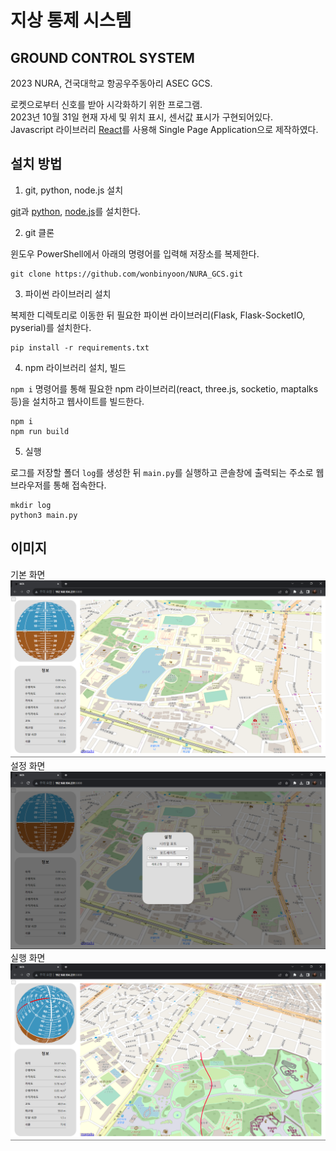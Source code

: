 # 지상 통제 시스템

## GROUND CONTROL SYSTEM

2023 NURA, 건국대학교 항공우주동아리 ASEC GCS.

로켓으로부터 신호를 받아 시각화하기 위한 프로그램.\
2023년 10월 31일 현재 자세 및 위치 표시, 센서값 표시가 구현되어있다.\
Javascript 라이브러리 [React](https://react.dev)를 사용해 Single Page Application으로 제작하였다.

## 설치 방법

1. git, python, node.js 설치

[git](https://git-scm.com/)과 [python](https://www.python.org/), [node.js](https://nodejs.org/en)를 설치한다.

2. git 클론

윈도우 PowerShell에서 아래의 명령어를 입력해 저장소를 복제한다.

```
git clone https://github.com/wonbinyoon/NURA_GCS.git
```

3. 파이썬 라이브러리 설치

복제한 디렉토리로 이동한 뒤 필요한 파이썬 라이브러리(Flask, Flask-SocketIO, pyserial)를 설치한다.

```
pip install -r requirements.txt
```

4. npm 라이브러리 설치, 빌드

`npm i` 명령어를 통해 필요한 npm 라이브러리(react, three.js, socketio, maptalks 등)을 설치하고 웹사이트를 빌드한다.

```
npm i
npm run build
```

5. 실행

로그를 저장할 폴더 `log`를 생성한 뒤 `main.py`를 실행하고 콘솔창에 출력되는 주소로 웹 브라우저를 통해 접속한다.

```
mkdir log
python3 main.py
```

## 이미지

기본 화면
![기본 화면](example1.png)
설정 화면
![설정 화면](example2.png)
실행 화면
![실행 화면](example3.png)
